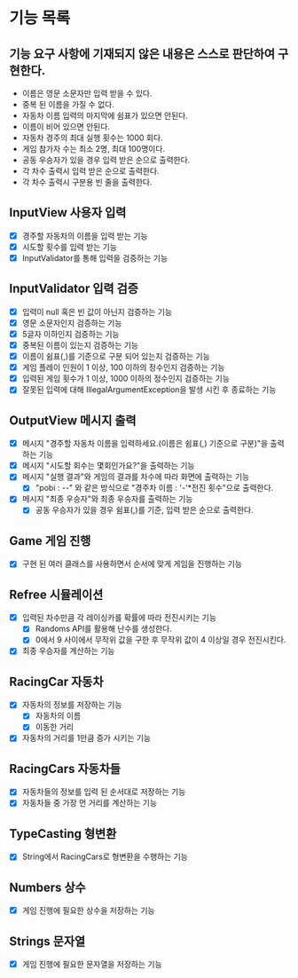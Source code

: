 # 기능 목록

## 기능 요구 사항에 기재되지 않은 내용은 스스로 판단하여 구현한다.

- 이름은 영문 소문자만 입력 받을 수 있다.
- 중복 된 이름을 가질 수 없다.
- 자동차 이름 입력의 마지막에 쉼표가 있으면 안된다.
- 이름이 비어 있으면 안된다.
- 자동차 경주의 최대 실행 횟수는 1000 회다.
- 게임 참가자 수는 최소 2명, 최대 100명이다.
- 공동 우승자가 있을 경우 입력 받은 순으로 출력한다.
- 각 차수 출력시 입력 받은 순으로 출력한다.
- 각 차수 출력시 구분용 빈 줄을 출력한다.

## InputView 사용자 입력

- [x] 경주할 자동차의 이름을 입력 받는 기능
- [x] 시도할 횟수를 입력 받는 기능
- [x] InputValidator를 통해 입력을 검증하는 기능

## InputValidator 입력 검증

- [x] 입력이 null 혹은 빈 값이 아닌지 검증하는 기능
- [x] 영문 소문자인지 검증하는 기능
- [x] 5글자 이하인지 검증하는 기능
- [x] 중복된 이름이 있는지 검증하는 기능
- [x] 이름이 쉼표(,)를 기준으로 구분 되어 있는지 검증하는 기능
- [x] 게임 플레이 인원이 1 이상, 100 이하의 정수인지 검증하는 기능
- [x] 입력된 게임 횟수가 1 이상, 1000 이하의 정수인지 검증하는 기능
- [x] 잘못된 입력에 대해 IllegalArgumentException을 발생 시킨 후 종료하는 기능

## OutputView 메시지 출력

- [x] 메시지 "경주할 자동차 이름을 입력하세요.(이름은 쉼표(,) 기준으로 구분)"을 출력하는 기능
- [x] 메시지 "시도할 회수는 몇회인가요?"을 출력하는 기능
- [x] 메시지 "실행 결과"와 게임의 결과를 차수에 따라 화면에 출력하는 기능
    - [x] "pobi : --" 와 같은 방식으로 "경주차 이름 : '-'*전진 횟수"으로 출력한다.
- [x] 메시지 "최종 우승자"와 최종 우승자를 출력하는 기능
    - [x] 공동 우승자가 있을 경우 쉼표(,)를 기준, 입력 받은 순으로 출력한다.

## Game 게임 진행

- [x] 구현 된 여러 클래스를 사용하면서 순서에 맞게 게임을 진행하는 기능

## Refree 시뮬레이션

- [x] 입력된 차수만큼 각 레이싱카를 확률에 따라 전진시키는 기능
    - [x] Randoms API를 활용해 난수를 생성한다.
    - [x] 0에서 9 사이에서 무작위 값을 구한 후 무작위 값이 4 이상일 경우 전진시킨다.
- [x] 최종 우승자를 계산하는 기능

## RacingCar 자동차

- [x] 자동차의 정보를 저장하는 기능
    - [x] 자동차의 이름
    - [x] 이동한 거리
- [x] 자동차의 거리를 1만큼 증가 시키는 기능

## RacingCars 자동차들

- [x] 자동차들의 정보를 입력 된 순서대로 저장하는 기능
- [x] 자동차들 중 가장 먼 거리를 계산하는 기능

## TypeCasting 형변환

- [x] String에서 RacingCars로 형변환을 수행하는 기능

## Numbers 상수

- [x] 게임 진행에 필요한 상수을 저장하는 기능

## Strings 문자열

- [x] 게임 진행에 필요한 문자열을 저장하는 기능